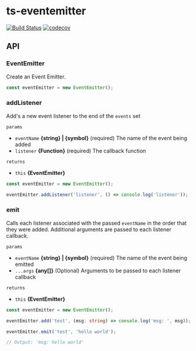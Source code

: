 # ts-eventemitter

[![Build Status](https://travis-ci.com/ElijahKotyluk/ts-eventemitter.svg?branch=master)](https://travis-ci.com/ElijahKotyluk/ts-eventemitter)
[![codecov](https://codecov.io/gh/ElijahKotyluk/ts-eventemitter/branch/master/graph/badge.svg)](https://codecov.io/gh/ElijahKotyluk/ts-eventemitter)

## API

### EventEmitter
Create an Event Emitter.

```ts
const eventEmitter = new EventEmitter();
```

### addListener
Add's a new event listener to the end of the `events` set

`params`

* `eventName` **{string} | {symbol}** (required) The name of the event being added
* `listener` **{Function}** (required) The callback function

`returns`

* `this` **{EventEmitter}**

```ts
const eventEmitter = new EventEmitter();

eventEmitter.addListener('listener', () => console.log('listener'));
```

### emit
Calls each listener associated with the passed `eventName` in the order that they were added. Additional arguments are passed to each listener callback.

`params`

* `eventName` **{string} | {symbol}** (required) The name of the event being emitted
* `...args` **{any[]}** (Optional) Arguments to be passed to each listener callback

`returns`

* `this` **{EventEmitter}**

```ts
const eventEmitter = new EventEmitter();

eventEmitter.add('test', (msg: string) => console.log('msg: ', msg));

eventEmitter.emit('test', 'hello world');

// Output: 'msg: hello world'
```